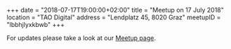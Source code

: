 +++
date = "2018-07-17T19:00:00+02:00"
title = "Meetup on 17 July 2018"
location = "TAO Digital"
address = "Lendplatz 45, 8020 Graz"
meetupID = "lbbhjlyxkbwb"
+++

For updates please take a look at our
[Meetup page](https://www.meetup.com/Graz-Open-Source-Meetup/events/lbbhjlyxkbwb/).


